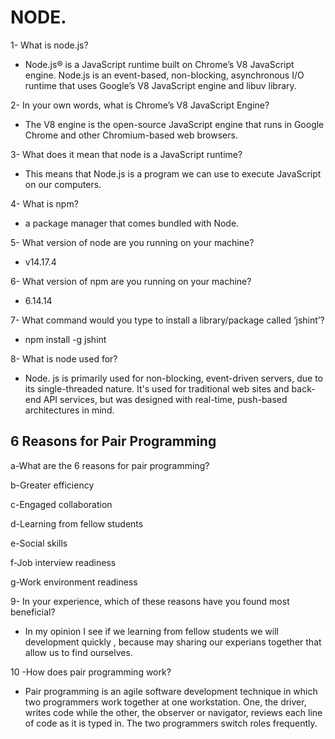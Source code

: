 # NODE.

1- What is node.js?

- Node.js® is a JavaScript runtime built on Chrome’s V8 JavaScript engine.
  Node.js is an event-based, non-blocking, asynchronous I/O runtime that uses Google’s V8 JavaScript engine and libuv library.

2- In your own words, what is Chrome’s V8 JavaScript Engine?

- The V8 engine is the open-source JavaScript engine that runs in Google Chrome and other Chromium-based web browsers.

3- What does it mean that node is a JavaScript runtime?

- This means that Node.js is a program we can use to execute JavaScript on our computers.

4- What is npm?

- a package manager that comes bundled with Node.

5- What version of node are you running on your machine?

- v14.17.4

6- What version of npm are you running on your machine?

- 6.14.14

7- What command would you type to install a library/package called ‘jshint’?

- npm install -g jshint

8- What is node used for?

- Node. js is primarily used for non-blocking, event-driven servers, due to its single-threaded nature. It's used for traditional web sites and back-end API services, but was designed with real-time, push-based architectures in mind.

## 6 Reasons for Pair Programming

a-What are the 6 reasons for pair programming?

b-Greater efficiency

c-Engaged collaboration

d-Learning from fellow students

e-Social skills

f-Job interview readiness

g-Work environment readiness

9- In your experience, which of these reasons have you found most beneficial?

- In my opinion I see if we learning from fellow students we will development quickly , because may sharing our experians together that allow us to find ourselves.

10 -How does pair programming work?

- Pair programming is an agile software development technique in which two programmers work together at one workstation. One, the driver, writes code while the other, the observer or navigator, reviews each line of code as it is typed in. The two programmers switch roles frequently.